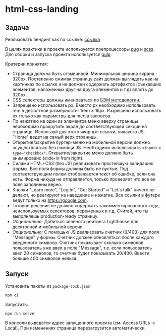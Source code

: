 # html-css-landing

## Задача

Реализовать лендинг как по ссылке: [ссылка](https://www.figma.com/file/BmQdG3bpkXrsza4gMuu16h)

В целях практики в проекте используется препроцессоры [pug](https://pugjs.org) и [scss](https://sass-lang.com/documentation). Для сборки
и запуска проекта используется [gulp](https://gulpjs.com/).

Критерии принятия:
- Страница должна быть отзывчивой. Минимальная ширина экрана - 320px.
  Постепенно сжимая страницу сайт должен выглядеть как на картинках по ссылке и
  не должен содержать артефактов (съехавших элементов, наложенных друг на
  друга элементов и т.д) вплоть до 320px.
- CSS селекторы должны именоваться по [БЭМ методологии](https://ru.bem.info/methodology/quick-start/).
- Запрещено использовать px. Вместо px необходимо использовать rem в дефолтной
  размерности: 1rem = 16px. Разрешено использовать px только как параметры
  для media запросов.
- По нажатию на один из элементов меню вверху страницы необходимо прокрутить
  экран до соответствующей секции на странице. Используй для этого якорные
  ссылки, никакого JS. "Home" ведет на самый верх страницы.
- Открытие/закрытие бургер-меню на мобильной версии должно осуществляться без
  помощи JS. Необходимо использовать `<input>` с `type="checkbox"`.
  Открытие/закрытие меню должно быть анимировано (slide-in from right).
- Силами HTML+CSS (без JS) реализовать простейшую валидацию формы.
  Все поля формы должны быть не пустые. Под соответствующим полем отображается
  текст об ошибке, если она есть. Форма никуда не отправляется, только проверяет
  что все ее поля заполнены верно.
- Кнопки "Learn more", "Log In", "Get Started" и "Let's talk" ничего не делают,
  но реагируют на наведение и нажатие. Все ссылки в футере ведут только на
  https://google.com.
- Готовое решение не должно содержать закомментированного кода, неиспользуемых
  селекторов, переменных и т.д. Считай, что ты выполняешь production-ready
  страницу.
- *Опционально:* Добиться зеленого рейтинга Lighthouse для десктопной и
  мобильной версии.
- *Опционально:* С помощью JS реализовать счетчик (0/400) для поля "Message" у
  формы. Счетчик должен обновляться после каждого введенного символа. Счетчик
  показывает сколько символов пользователь уже ввел в поле "Message", т.е. если
  пользователь ввел 20 символов, то счетчик будет показывать 20/400. Ввести
  больше 400 символов нельзя.

## Запуск
Установить пакеты из `package-lock.json`:
```
npm ci
```

Запустить:
```
npm run serve
```

В консоли выведется адрес запущенного проекта (см. Access URLs -> Local).
При изменениях страница перезагрузится автоматически.
